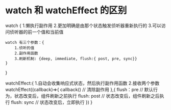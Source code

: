 # watch 和 watchEffect 的区别

watch {
    1.懒执行副作用
    2.更加明确是由那个状态触发侦听器重新执行的
    3.可以访问侦听器的前一个值和当前值

    watch 有三个参数：{
        1.侦听的值
        2.副作用函数
        3.刷新机制: {deep, immediate, flush:{ post, pre, sync}}
    }
}

watchEffect:{
    1.自动会收集响应式状态，然后执行副作用函数
    2.接收两个参数
    watchEffect((callback)=>{
      callback() // 清除副作用
    },{
        flush：pre  // 默认行为，状态改变后，组件刷新之前执行
        flush: post  // 状态改变后，组件刷新之后执行
        flush: sync //  状态改变后，立即执行
    })
}

